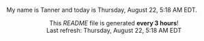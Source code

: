 My name is Tanner and today is Thursday, August 22, 5:18 AM EDT.

<p align="center">This <i>README</i> file is generated <b>every 3 hours</b>!</br>Last refresh: Thursday, August 22, 5:18 AM EDT<br /></p>
